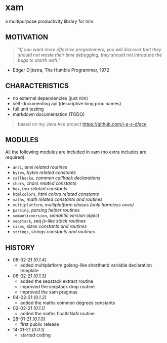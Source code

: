 # xam
a multipurpose productivity library for nim

## MOTIVATION
> *"If you want more effective programmers, you will discover that they should not waste their time debugging, they should not introduce the bugs to starth with."*
- Edger Dijkstra, The Humble Programmer, 1972

## CHARACTERISTICS

* no external dependencies (just nim)
* self-documenting api (descriptive long proc names)
* full unit testing
* markdown documentation (TODO)
> based on my Java Ace project https://github.com/j-a-s-d/ace

## MODULES

All the following modules are included in xam (no extra includes are required):

* `ansi`, *ansi related routines*
* `bytes`, *bytes related constants*
* `callbacks`, *common callback declarations*
* `chars`, *chars related constants*
* `hex`, *hex related constants*
* `htmlcolors`, *html colors related constants*
* `maths`, *math related constants and routines*
* `multiplatform`, *multiplatform aliases (only harmless ones)*
* `parsing`, *parsing helper routines*
* `semanticversion`, *semantic version object*
* `seqstack`, *seq js-like stack routines*
* `sizes`, *sizes constants and routines*
* `strings`, *strings constants and routines*

## HISTORY
* 08-02-21 *[0.1.4]*
	- added multiplatform golang-like shorthand variable declaration template
* 06-02-21 *[0.1.3]*
	- added the seqstack extract routine
	- improved the seqstack drop routine
	- improved the xam pragmas
* 04-02-21 *[0.1.2]*
	- added the maths common degrees constants
* 02-02-21 *[0.1.1]*
	- added the maths floatIsNaN routine
* 28-01-21 *[0.1.0]*
	- first public release
* 14-01-21 *[0.0.1]*
	- started coding
